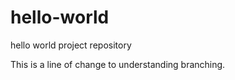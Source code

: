hello-world
===========

hello world project repository

This is a line of change to understanding branching.

